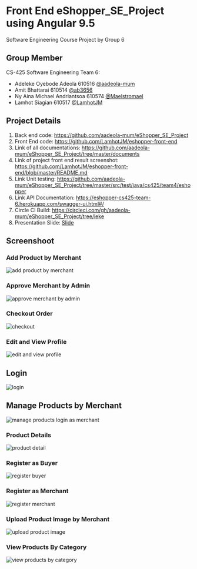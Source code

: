 # Front End eShopper_SE_Project using Angular 9.5
Software Engineering Course Project by Group 6

## Group Member
CS-425 Software Engineering Team 6:
- Adeleke Oyebode Adeola			 610516 [@aadeola-mum ](https://github.com/aadeola-mum)
- Amit Bhattarai						   610514 [@ab3656 ](https://github.com/ab3656)
- Ny Aina Michael Andriantsoa	 610574 [@Maelstromael](https://github.com/Maelstromael)
- Lamhot Siagian						   610517 [@LamhotJM ](https://github.com/lamhotjm)

## Project Details

1. Back end code: https://github.com/aadeola-mum/eShopper_SE_Project
2. Front End code: https://github.com/LamhotJM/eshopper-front-end
3. Link of all documentations: https://github.com/aadeola-mum/eShopper_SE_Project/tree/master/documents
4. Link of project front end result screenshot:  https://github.com/LamhotJM/eshopper-front-end/blob/master/README.md
5. Link Unit testing: https://github.com/aadeola-mum/eShopper_SE_Project/tree/master/src/test/java/cs425/team4/eshopper
6. Link API Documentation: https://eshopper-cs425-team-6.herokuapp.com/swagger-ui.html#/
7. Circle CI Build: https://circleci.com/gh/aadeola-mum/eShopper_SE_Project/tree/leke
9. Presentation Slide: [Slide](https://docs.google.com/presentation/d/1vhfTEh4vl_ibQD4B8vPhQtgYoDojDYLG1ok0aeT2BCE/edit#slide=id.gcb9a0b074_1_0)

## Screenshoot
### Add Product by Merchant
![add product by merchant](https://user-images.githubusercontent.com/19463315/77093298-cd832d80-69d8-11ea-8f8e-df9cf402a226.png)

### Approve Merchant by Admin
![approve merchant by admin](https://user-images.githubusercontent.com/19463315/77093299-ce1bc400-69d8-11ea-8468-506e2151acb4.png)

### Checkout Order
![checkout](https://user-images.githubusercontent.com/19463315/77093301-ce1bc400-69d8-11ea-87d4-402e0f6a6e75.png)
### Edit and View Profile
![edit and view profile](https://user-images.githubusercontent.com/19463315/77093303-ce1bc400-69d8-11ea-88c9-2ea2e9034555.png)

## Login
![login](https://user-images.githubusercontent.com/19463315/77093305-ceb45a80-69d8-11ea-908d-54829c2e0944.png)

## Manage Products by Merchant
![manage products login as merchant](https://user-images.githubusercontent.com/19463315/77093307-ceb45a80-69d8-11ea-88d7-427ca28e0307.png)

### Product Details
![product detail](https://user-images.githubusercontent.com/19463315/77093308-ceb45a80-69d8-11ea-8e58-df65d330fd65.png)

### Register as Buyer
![register buyer](https://user-images.githubusercontent.com/19463315/77093310-cf4cf100-69d8-11ea-9260-18ce3f317185.png)
### Register as Merchant
![register merchant](https://user-images.githubusercontent.com/19463315/77093312-cf4cf100-69d8-11ea-8038-3a2bfa103c51.png)

### Upload Product Image by Merchant
![upload product image](https://user-images.githubusercontent.com/19463315/77093313-cf4cf100-69d8-11ea-8d0d-c9bc078fdf68.png)

### View Products By Category
![view products by category](https://user-images.githubusercontent.com/19463315/77093314-cf4cf100-69d8-11ea-86be-fbff901da367.png)

